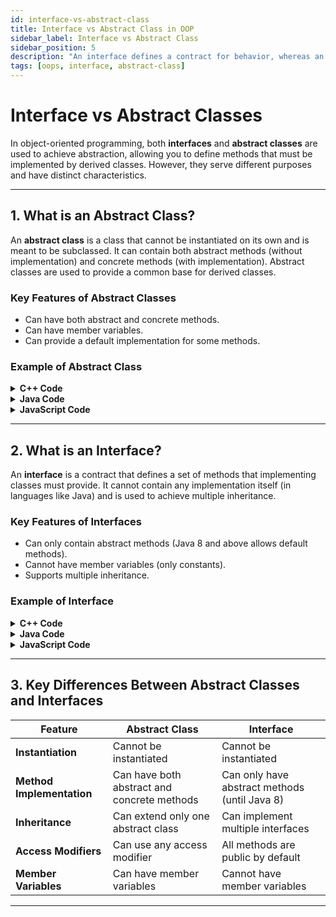 ```yaml
---
id: interface-vs-abstract-class
title: Interface vs Abstract Class in OOP
sidebar_label: Interface vs Abstract Class
sidebar_position: 5
description: "An interface defines a contract for behavior, whereas an abstract class provides partial implementation. Both are used to achieve abstraction but differ in their design and use cases."
tags: [oops, interface, abstract-class]
---
```


# **Interface vs Abstract Classes**

In object-oriented programming, both **interfaces** and **abstract classes** are used to achieve abstraction, allowing you to define methods that must be implemented by derived classes. However, they serve different purposes and have distinct characteristics.

---

## **1. What is an Abstract Class?**

An **abstract class** is a class that cannot be instantiated on its own and is meant to be subclassed. It can contain both abstract methods (without implementation) and concrete methods (with implementation). Abstract classes are used to provide a common base for derived classes.

### **Key Features of Abstract Classes**
- Can have both abstract and concrete methods.
- Can have member variables.
- Can provide a default implementation for some methods.

### **Example of Abstract Class**

<details>
<summary><strong>C++ Code</strong></summary>

```cpp
#include <iostream>
using namespace std;

class Animal {
public:
    // Abstract method
    virtual void sound() = 0; // Pure virtual function

    void sleep() {
        cout << "Sleeping..." << endl;
    }
};

class Dog : public Animal {
public:
    void sound() {
        cout << "Woof!" << endl;
    }
};

int main() {
    Dog dog;
    dog.sound(); // Calls the sound method
    dog.sleep(); // Calls the sleep method from the Animal class
    return 0;
}
```
</details>

<details>
<summary><strong>Java Code</strong></summary>

```java
abstract class Animal {
    // Abstract method
    abstract void sound();

    void sleep() {
        System.out.println("Sleeping...");
    }
}

class Dog extends Animal {
    void sound() {
        System.out.println("Woof!");
    }
}

public class Main {
    public static void main(String[] args) {
        Dog dog = new Dog();
        dog.sound(); // Calls the sound method
        dog.sleep(); // Calls the sleep method from the Animal class
    }
}
```
</details>

<details>
<summary><strong>JavaScript Code</strong></summary>

```js
//JavaScript doesn't have a built-in concept of abstract classes like in Java or C++, but you can mimic this 
//behavior using a combination of class inheritance and throwing errors when an abstract method is not implemented.

class Animal {
    // Abstract method
    sound() {
        throw new Error("Abstract method 'sound' must be implemented by subclass");
    }

    // Concrete method
    sleep() {
        console.log("Sleeping...");
    }
}

class Dog extends Animal {
    // Implement the abstract method
    sound() {
        console.log("Woof!");
    }
}

// Main code
const dog = new Dog();
dog.sound(); // Calls the sound method
dog.sleep(); // Calls the sleep method from the Animal class

```
</details>

--- 
## **2. What is an Interface?**

An **interface** is a contract that defines a set of methods that implementing classes must provide. It cannot contain any implementation itself (in languages like Java) and is used to achieve multiple inheritance.

### **Key Features of Interfaces**
- Can only contain abstract methods (Java 8 and above allows default methods).
- Cannot have member variables (only constants).
- Supports multiple inheritance.

### **Example of Interface**

<details>
<summary><strong>C++ Code</strong></summary>

```cpp
#include <iostream>
using namespace std;

class IAnimal {
public:
    virtual void sound() = 0; // Pure virtual function
};

class Cat : public IAnimal {
public:
    void sound() {
        cout << "Meow!" << endl;
    }
};

int main() {
    Cat cat;
    cat.sound(); // Calls the sound method
    return 0;
}
```
</details>

<details>
<summary><strong>Java Code</strong></summary>

```java
interface IAnimal {
    void sound(); // Abstract method
}

class Cat implements IAnimal {
    public void sound() {
        System.out.println("Meow!");
    }
}

public class Main {
    public static void main(String[] args) {
        Cat cat = new Cat();
        cat.sound(); // Calls the sound method
    }
}
```
</details>

<details>
<summary><strong>JavaScript Code</strong></summary>

```js
// JavaScript does not have a built-in concept of interfaces like Java or C++, but you can simulate 
// interfaces by defining a structure that classes must follow.

class IAnimal {
    sound() {
        throw new Error("Method 'sound()' must be implemented");
    }
}

class Cat extends IAnimal {
    // Implementing the sound method
    sound() {
        console.log("Meow!");
    }
}

// Main code
const cat = new Cat();
cat.sound(); // Calls the sound method

```
</details>


---

## **3. Key Differences Between Abstract Classes and Interfaces**

| Feature                      | Abstract Class                          | Interface                                   |
|------------------------------|----------------------------------------|---------------------------------------------|
| **Instantiation**            | Cannot be instantiated                 | Cannot be instantiated                      |
| **Method Implementation**     | Can have both abstract and concrete methods | Can only have abstract methods (until Java 8) |
| **Inheritance**              | Can extend only one abstract class     | Can implement multiple interfaces           |
| **Access Modifiers**         | Can use any access modifier            | All methods are public by default           |
| **Member Variables**          | Can have member variables              | Cannot have member variables                |

---